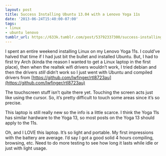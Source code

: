 ```yaml
---
layout: post
title: Success Installing Ubuntu 13.04 with a Lenovo Yoga 11s
date: '2013-06-24T15:40:00-07:00'
tags:
- linux
- ubuntu lenovo
tumblr_url: https://633k.tumblr.com/post/53792337300/success-installing-ubuntu-1304-with-a-lenovo-yoga
---
```

I spent an entire weekend installing Linux on my Lenovo Yoga 11s. I could’ve
halved that time if I had just bit the bullet and installed Ubuntu. But, I had
to first try Arch (kinda the reason I wanted to get a Linux laptop in the first
place), then when the realtek wifi drivers wouldn’t work, I tried debian and
then the drivers _still_ didn’t work so I just went with Ubuntu and compiled
drivers from
[https://github.com/lwfinger/rtl8723au](https://github.com/lwfinger/rtl8723au)

The touchscreen stuff isn’t quite there yet. Touching the screen acts just like
using the cursor. So, it’s pretty difficult to touch some areas since it’s so
precise.

This laptop is still really new so the info is a little scarce. I think the Yoga
11s has similar hardware to the Yoga 13, so most posts on the Yoga 13 should
apply to the 11s.

Oh, and I LOVE this laptop. It’s so light and portable. My first impressions
with the battery are average. I’d say I got a good solid 4 hours compiling,
browsing, etc. Need to do more testing to see how long it lasts while idle or
just with light usage.

